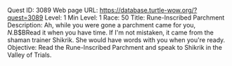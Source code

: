 Quest ID: 3089
Web page URL: https://database.turtle-wow.org/?quest=3089
Level: 1
Min Level: 1
Race: 50
Title: Rune-Inscribed Parchment
Description: Ah, while you were gone a parchment came for you, $N.$B$BRead it when you have time. If I'm not mistaken, it came from the shaman trainer Shikrik. She would have words with you when you're ready.
Objective: Read the Rune-Inscribed Parchment and speak to Shikrik in the Valley of Trials.
